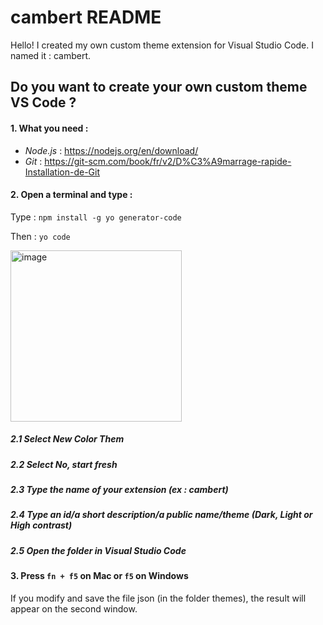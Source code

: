 # cambert README

Hello!
I created my own custom theme extension for Visual Studio Code. I named it : cambert.

## Do you want to create your own custom theme VS Code ?

#### 1. What you need :
- _Node.js_ : https://nodejs.org/en/download/
- _Git_ : https://git-scm.com/book/fr/v2/D%C3%A9marrage-rapide-Installation-de-Git

#### 2. Open a terminal and type : 
Type : `npm install -g yo generator-code`

Then : 
`yo code`


<img width="274" alt="image" src="https://user-images.githubusercontent.com/60038113/190916202-f173cdfc-ad23-4280-b3e8-f13778ea1b8d.png">

  ##### 2.1 Select New Color Them 
  ##### 2.2 Select No, start fresh
  ##### 2.3 Type the name of your extension _(ex : cambert)_
  ##### 2.4 Type an id/a short description/a public name/theme (Dark, Light or High contrast)
  ##### 2.5 Open the folder in Visual Studio Code

#### 3. Press `fn + f5` on Mac or `f5` on Windows
If you modify and save the file json (in the folder themes), the result will appear on the second window.







